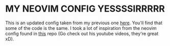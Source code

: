 # MY NEOVIM CONFIG YESSSSIRRRRR

This is an updated config taken from my previous one [here](https://github.com/lycheeje11y/rb-dotfiles). You'll find that some of the code is the same.
I took a lot of inspiration from the neovim config found in
[this](https://github.com/josean-dev/dev-environment-files) repo (Go check out his youtube videos, they're great xD).
